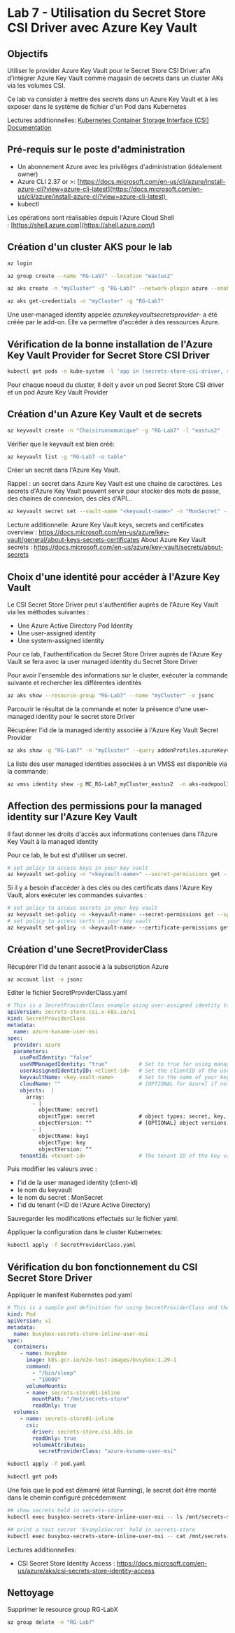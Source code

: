 # Lab 7 - Utilisation du Secret Store CSI Driver avec Azure Key Vault

## Objectifs
Utiliser le  provider Azure Key Vault pour le Secret Store CSI Driver afin d'intégrer Azure Key Vault comme magasin de secrets dans un cluster AKs via les volumes CSI.

Ce lab va consister à mettre des secrets dans un Azure Key Vault et à les exposer dans le système de fichier d'un Pod dans Kubernetes

Lectures additionnelles:
[Kubernetes Container Storage Interface (CSI) Documentation](https://kubernetes-csi.github.io/docs/#kubernetes-container-storage-interface-csi-documentation)

## Pré-requis sur le poste d'administration

-   Un abonnement Azure avec les privilèges d'administration (idéalement owner)
-   Azure CLI 2.37 or >: [https://docs.microsoft.com/en-us/cli/azure/install-azure-cli?view=azure-cli-latest](https://docs.microsoft.com/en-us/cli/azure/install-azure-cli?view=azure-cli-latest) 
-   kubectl

Les opérations sont réalisables depuis l'Azure Cloud Shell : [https://shell.azure.com](https://shell.azure.com/)

## Création d'un cluster AKS pour le lab

```bash
az login

az group create --name "RG-Lab7" --location "eastus2"

az aks create -n "myCluster" -g "RG-Lab7" --network-plugin azure --enable-addons azure-keyvault-secrets-provider --enable-managed-identity --location "eastus2"  

az aks get-credentials -n "myCluster" -g "RG-Lab7" 
```

Une user-managed identity appelée *azurekeyvaultsecretsprovider-*  a été créée par le add-on. Elle va permettre d'accéder à des ressources Azure.

## Vérification de la bonne installation de l'Azure Key Vault Provider for Secret Store CSI Driver
```bash
kubectl get pods -n kube-system -l 'app in (secrets-store-csi-driver, secrets-store-provider-azure)' -o wide
```

Pour chaque noeud du cluster, Il doit y avoir un pod Secret Store CSI driver et un pod Azure Key Vault Provider 

## Création d'un Azure Key Vault et de secrets

```bash 
az keyvault create -n "Choisirunnomunique" -g "RG-Lab7" -l "eastus2"
```

Vérifier que le keyvault est bien créé:

```bash
az keyvault list -g "RG-Lab7 -o table"
```

Créer un secret dans l'Azure Key Vault. 

Rappel : un secret dans Azure Key Vault est une chaine de caractères. Les secrets d'Azure Key Vault peuvent servir pour stocker des mots de passe, des chaines de connexion, des clés d'API... 

```bash
az keyvault secret set --vault-name "<keyvault-name>" -n "MonSecret" --value "SaisirIciunSecret"
```

Lecture additionnelle:
Azure Key Vault keys, secrets and certificates overview : https://docs.microsoft.com/en-us/azure/key-vault/general/about-keys-secrets-certificates
About Azure Key Vault secrets : https://docs.microsoft.com/en-us/azure/key-vault/secrets/about-secrets

## Choix d'une identité pour accéder à l'Azure Key Vault
Le CSI Secret Store Driver peut s'authentifier auprès de l'Azure Key Vault via les méthodes suivantes :
- Une Azure Active Directory Pod Identity
- Une user-assigned identity
- Une system-assigned identity

Pour ce lab, l'authentification du Secret Store Driver auprès de l'Azure Key Vault se fera avec la user managed identity du Secret Store Driver

Pour avoir l'ensemble des informations sur le cluster, exécuter la commande suivante et rechercher les différentes identités 

```bash
az aks show --resource-group "RG-Lab7" --name "myCluster" -o jsonc
```

Parcourir le résultat de la commande et noter la présence d'une user-managed identity pour le secret store Driver

Récupérer l'id de la managed identity associée à l'Azure Key Vault Secret Provider

```bash
az aks show -g "RG-Lab7" -n "myCluster" --query addonProfiles.azureKeyvaultSecretsProvider.identity.clientId -o tsv
```

La liste des user managed identities associées à un VMSS est disponible via la commande:

```bash
az vmss identity show -g MC_RG-Lab7_myCluster_eastus2  -n aks-nodepool1-XXXXXXX-vmss -o jsonc
```



## Affection des permissions pour la managed identity sur l'Azure Key Vault

Il faut donner les droits d'accès aux informations contenues dans l'Azure Key Vault à la managed identity

Pour ce lab, le but est d'utiliser un secret.

```bash
# set policy to access keys in your key vault
az keyvault set-policy -n "<keyvault-name>" --secret-permissions get --spn "<identity-client-id>"
```

Si il y a besoin d'accéder à des clés ou des certificats dans l'Azure Key Vault, alors exécuter les commandes suivantes :

```bash
# set policy to access secrets in your key vault
az keyvault set-policy -n <keyvault-name> --secret-permissions get --spn <identity-client-id>
# set policy to access certs in your key vault
az keyvault set-policy -n <keyvault-name> --certificate-permissions get --spn <identity-client-id>
```

## Création d'une SecretProviderClass

Récupérer l'Id du tenant associé à la subscription Azure

```bash
az account list -o jsonc
```

Editer le fichier SecretProviderClass.yaml  

```yml
# This is a SecretProviderClass example using user-assigned identity to access your key vault
apiVersion: secrets-store.csi.x-k8s.io/v1
kind: SecretProviderClass
metadata:
  name: azure-kvname-user-msi
spec:
  provider: azure
  parameters:
    usePodIdentity: "false"
    useVMManagedIdentity: "true"          # Set to true for using managed identity
    userAssignedIdentityID: <client-id>   # Set the clientID of the user-assigned managed identity to use
    keyvaultName: <key-vault-name>        # Set to the name of your key vault
    cloudName: ""                         # [OPTIONAL for Azure] if not provided, the Azure environment defaults to AzurePublicCloud
    objects:  |
      array:
        - |
          objectName: secret1
          objectType: secret              # object types: secret, key, or cert
          objectVersion: ""               # [OPTIONAL] object versions, default to latest if empty
        - |
          objectName: key1
          objectType: key
          objectVersion: ""
    tenantId: <tenant-id>                 # The tenant ID of the key vault
```

Puis modifier les valeurs avec :
- l'id de la user managed identity (client-id)
- le nom du keyvault
- le nom du secret : MonSecret
- l'id du tenant (=ID de l'Azure Active Directory)

Sauvegarder les modifications effectués sur le fichier yaml.

Appliquer la configuration dans le cluster Kubernetes:

```bash
kubectl apply -f SecretProviderClass.yaml
```

## Vérification du bon fonctionnement du CSI Secret Store Driver

Appliquer le manifest Kubernetes pod.yaml


```yaml
# This is a sample pod definition for using SecretProviderClass and the user-assigned identity to access your key vault
kind: Pod
apiVersion: v1
metadata:
  name: busybox-secrets-store-inline-user-msi
spec:
  containers:
    - name: busybox
      image: k8s.gcr.io/e2e-test-images/busybox:1.29-1
      command:
        - "/bin/sleep"
        - "10000"
      volumeMounts:
      - name: secrets-store01-inline
        mountPath: "/mnt/secrets-store"
        readOnly: true
  volumes:
    - name: secrets-store01-inline
      csi:
        driver: secrets-store.csi.k8s.io
        readOnly: true
        volumeAttributes:
          secretProviderClass: "azure-kvname-user-msi"
```


```bash 
kubectl apply -f pod.yaml 

kubectl get pods
```

Une fois que le pod est démarré (état Running), le secret doit être monté dans le chemin configuré précédemment

```bash
## show secrets held in secrets-store
kubectl exec busybox-secrets-store-inline-user-msi -- ls /mnt/secrets-store/

## print a test secret 'ExampleSecret' held in secrets-store
kubectl exec busybox-secrets-store-inline-user-msi -- cat /mnt/secrets-store/MonSecret
```

Lectures additionnelles:
- CSI Secret Store Identity Access : https://docs.microsoft.com/en-us/azure/aks/csi-secrets-store-identity-access

## Nettoyage 
Supprimer le resource group RG-LabX

```bash
az group delete -n "RG-Lab7"
```
